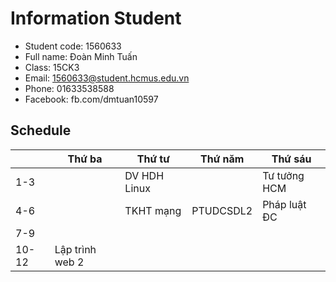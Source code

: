 # Information Student
* Student code: 1560633
* Full name: Đoàn Minh Tuấn
* Class: 15CK3
* Email: 1560633@student.hcmus.edu.vn
* Phone: 01633538588
* Facebook: fb.com/dmtuan10597

## Schedule
|          |      Thứ ba     |  Thứ tư      |  Thứ năm  |  Thứ sáu     |
|----------|-----------------|--------------|-----------|--------------|
|   1-3    |                 | DV HDH Linux |           | Tư tưởng HCM |
|   4-6    |                 | TKHT mạng    | PTUDCSDL2 | Pháp luật ĐC |
|   7-9    |                 |              |           |              |
|  10-12   | Lập trình web 2 |              |           |              |
